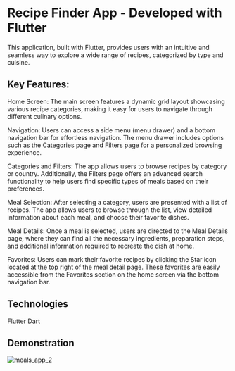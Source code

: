 # Recipe Finder App - Developed with Flutter

This application, built with Flutter, provides users with an intuitive and seamless way to explore a wide range of recipes, categorized by type and cuisine.

## Key Features:

Home Screen: The main screen features a dynamic grid layout showcasing various recipe categories, making it easy for users to navigate through different culinary options.

Navigation: Users can access a side menu (menu drawer) and a bottom navigation bar for effortless navigation. The menu drawer includes options such as the Categories page and Filters page for a personalized browsing experience.

Categories and Filters: The app allows users to browse recipes by category or country. Additionally, the Filters page offers an advanced search functionality to help users find specific types of meals based on their preferences.

Meal Selection: After selecting a category, users are presented with a list of recipes. The app allows users to browse through the list, view detailed information about each meal, and choose their favorite dishes.

Meal Details: Once a meal is selected, users are directed to the Meal Details page, where they can find all the necessary ingredients, preparation steps, and additional information required to recreate the dish at home.

Favorites: Users can mark their favorite recipes by clicking the Star icon located at the top right of the meal detail page. These favorites are easily accessible from the Favorites section on the home screen via the bottom navigation bar.

## Technologies
Flutter
Dart

## Demonstration

![meals_app_2](https://github.com/user-attachments/assets/e40b8726-6076-4233-a640-3359d9ea2aad)
